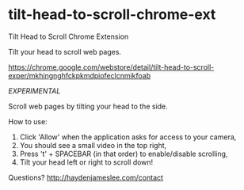 tilt-head-to-scroll-chrome-ext
==============================

Tilt Head to Scroll Chrome Extension

Tilt your head to scroll web pages.

https://chrome.google.com/webstore/detail/tilt-head-to-scroll-exper/mkhingnghfckpkmdpiofeclcnmikfoab

*EXPERIMENTAL*

Scroll web pages by tilting your head to the side. 

How to use:

1. Click 'Allow' when the application asks for access to your camera,
2. You should see a small video in the top right,
3. Press 't' + SPACEBAR (in that order) to enable/disable scrolling,
4. Tilt your head left or right to scroll down!

Questions? http://haydenjameslee.com/contact
